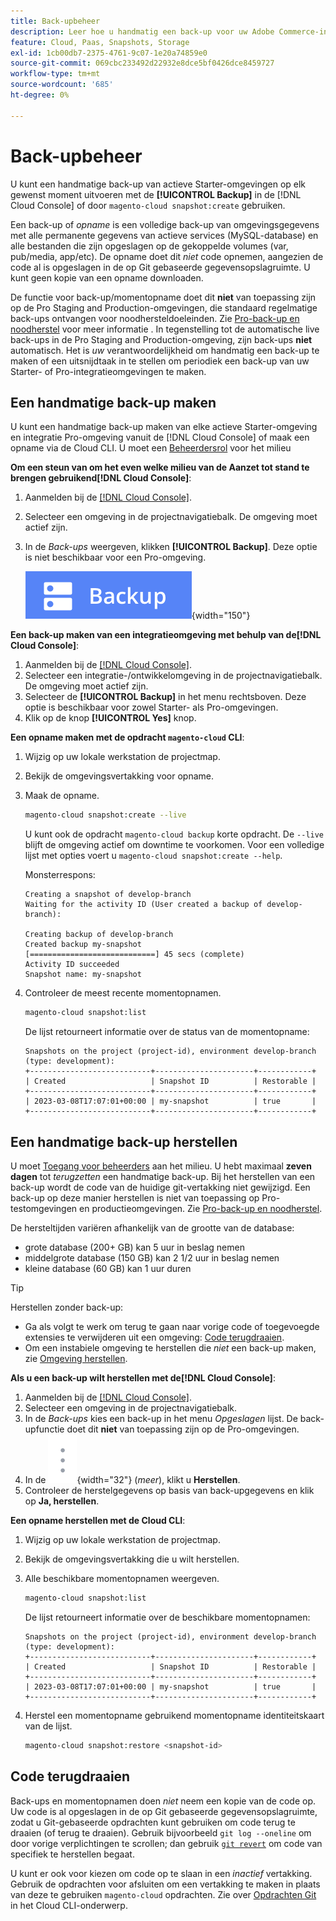 ```yaml
---
title: Back-upbeheer
description: Leer hoe u handmatig een back-up voor uw Adobe Commerce-infrastructuurproject in de cloud kunt maken en herstellen.
feature: Cloud, Paas, Snapshots, Storage
exl-id: 1cb00db7-2375-4761-9c07-1e20a74859e0
source-git-commit: 069cbc233492d22932e8dce5bf0426dce8459727
workflow-type: tm+mt
source-wordcount: '685'
ht-degree: 0%

---
```


# Back-upbeheer

U kunt een handmatige back-up van actieve Starter-omgevingen op elk gewenst moment uitvoeren met de **[!UICONTROL Backup]** in de [!DNL Cloud Console] of door `magento-cloud snapshot:create` gebruiken.

Een back-up of _opname_ is een volledige back-up van omgevingsgegevens met alle permanente gegevens van actieve services (MySQL-database) en alle bestanden die zijn opgeslagen op de gekoppelde volumes (var, pub/media, app/etc). De opname doet dit _niet_ code opnemen, aangezien de code al is opgeslagen in de op Git gebaseerde gegevensopslagruimte. U kunt geen kopie van een opname downloaden.

De functie voor back-up/momentopname doet dit **niet** van toepassing zijn op de Pro Staging and Production-omgevingen, die standaard regelmatige back-ups ontvangen voor noodhersteldoeleinden. Zie [Pro-back-up en noodherstel](../architecture/pro-architecture.md#backup-and-disaster-recovery) voor meer informatie . In tegenstelling tot de automatische live back-ups in de Pro Staging and Production-omgeving, zijn back-ups **niet** automatisch. Het is _uw_ verantwoordelijkheid om handmatig een back-up te maken of een uitsnijdtaak in te stellen om periodiek een back-up van uw Starter- of Pro-integratieomgevingen te maken.

## Een handmatige back-up maken

U kunt een handmatige back-up maken van elke actieve Starter-omgeving en integratie Pro-omgeving vanuit de [!DNL Cloud Console] of maak een opname via de Cloud CLI. U moet een [Beheerdersrol](../project/user-access.md) voor het milieu

**Om een steun van om het even welke milieu van de Aanzet tot stand te brengen gebruikend[!DNL Cloud Console]**:

1. Aanmelden bij de [[!DNL Cloud Console]](https://console.adobecommerce.com).
1. Selecteer een omgeving in de projectnavigatiebalk. De omgeving moet actief zijn.
1. In de _Back-ups_ weergeven, klikken **[!UICONTROL Backup]**. Deze optie is niet beschikbaar voor een Pro-omgeving.

   ![Back-up](../../assets/button-backup.png){width="150"}

**Een back-up maken van een integratieomgeving met behulp van de[!DNL Cloud Console]**:

1. Aanmelden bij de [[!DNL Cloud Console]](https://console.adobecommerce.com).
1. Selecteer een integratie-/ontwikkelomgeving in de projectnavigatiebalk. De omgeving moet actief zijn.
1. Selecteer de **[!UICONTROL Backup]** in het menu rechtsboven. Deze optie is beschikbaar voor zowel Starter- als Pro-omgevingen.
1. Klik op de knop **[!UICONTROL Yes]** knop.

**Een opname maken met de opdracht `magento-cloud` CLI**:

1. Wijzig op uw lokale werkstation de projectmap.
1. Bekijk de omgevingsvertakking voor opname.
1. Maak de opname.

   ```bash
   magento-cloud snapshot:create --live
   ```

   U kunt ook de opdracht `magento-cloud backup` korte opdracht. De `--live` blijft de omgeving actief om downtime te voorkomen. Voor een volledige lijst met opties voert u `magento-cloud snapshot:create --help`.

   Monsterrespons:

   ```terminal
   Creating a snapshot of develop-branch
   Waiting for the activity ID (User created a backup of develop-branch):
   
   Creating backup of develop-branch
   Created backup my-snapshot
   [============================] 45 secs (complete)
   Activity ID succeeded
   Snapshot name: my-snapshot
   ```

1. Controleer de meest recente momentopnamen.

   ```bash
   magento-cloud snapshot:list
   ```

   De lijst retourneert informatie over de status van de momentopname:

   ```terminal
   Snapshots on the project (project-id), environment develop-branch (type: development):
   +---------------------------+----------------------+------------+
   | Created                   | Snapshot ID          | Restorable |
   +---------------------------+----------------------+------------+
   | 2023-03-08T17:07:01+00:00 | my-snapshot          | true       |
   +---------------------------+----------------------+------------+
   ```

## Een handmatige back-up herstellen

U moet [Toegang voor beheerders](../project/user-access.md) aan het milieu. U hebt maximaal **zeven dagen** tot _terugzetten_ een handmatige back-up. Bij het herstellen van een back-up wordt de code van de huidige git-vertakking niet gewijzigd. Een back-up op deze manier herstellen is niet van toepassing op Pro-testomgevingen en productieomgevingen. Zie [Pro-back-up en noodherstel](../architecture/pro-architecture.md#backup-and-disaster-recovery).

De hersteltijden variëren afhankelijk van de grootte van de database:

- grote database (200+ GB) kan 5 uur in beslag nemen
- middelgrote database (150 GB) kan 2 1/2 uur in beslag nemen
- kleine database (60 GB) kan 1 uur duren

>[!TIP]
>
>Herstellen zonder back-up:
>
>- Ga als volgt te werk om terug te gaan naar vorige code of toegevoegde extensies te verwijderen uit een omgeving: [Code terugdraaien](#roll-back-code).
>- Om een instabiele omgeving te herstellen die _niet_ een back-up maken, zie [Omgeving herstellen](../development/restore-environment.md).

**Als u een back-up wilt herstellen met de[!DNL Cloud Console]**:

1. Aanmelden bij de [[!DNL Cloud Console]](https://console.adobecommerce.com).
1. Selecteer een omgeving in de projectnavigatiebalk.
1. In de _Back-ups_ kies een back-up in het menu _Opgeslagen_ lijst. De back-upfunctie doet dit **niet** van toepassing zijn op de Pro-omgevingen.
1. In de ![Meer](../../assets/icon-more.png){width="32"} (_meer_), klikt u **Herstellen**.
1. Controleer de herstelgegevens op basis van back-upgegevens en klik op **Ja, herstellen**.

**Een opname herstellen met de Cloud CLI**:

1. Wijzig op uw lokale werkstation de projectmap.
1. Bekijk de omgevingsvertakking die u wilt herstellen.
1. Alle beschikbare momentopnamen weergeven.

   ```bash
   magento-cloud snapshot:list
   ```

   De lijst retourneert informatie over de beschikbare momentopnamen:

   ```terminal
   Snapshots on the project (project-id), environment develop-branch (type: development):
   +---------------------------+----------------------+------------+
   | Created                   | Snapshot ID          | Restorable |
   +---------------------------+----------------------+------------+
   | 2023-03-08T17:07:01+00:00 | my-snapshot          | true       |
   +---------------------------+----------------------+------------+
   ```

1. Herstel een momentopname gebruikend momentopname identiteitskaart van de lijst.

   ```bash
   magento-cloud snapshot:restore <snapshot-id>
   ```

## Code terugdraaien

Back-ups en momentopnamen doen _niet_ neem een kopie van de code op. Uw code is al opgeslagen in de op Git gebaseerde gegevensopslagruimte, zodat u Git-gebaseerde opdrachten kunt gebruiken om code terug te draaien (of terug te draaien). Gebruik bijvoorbeeld `git log --oneline` om door vorige verplichtingen te scrollen; dan gebruik [`git revert`](https://git-scm.com/docs/git-revert) om code van specifiek te herstellen begaat.

U kunt er ook voor kiezen om code op te slaan in een _inactief_ vertakking. Gebruik de opdrachten voor afsluiten om een vertakking te maken in plaats van deze te gebruiken `magento-cloud` opdrachten. Zie over [Opdrachten Git](../dev-tools/cloud-cli-overview.md#git-commands) in het Cloud CLI-onderwerp.
